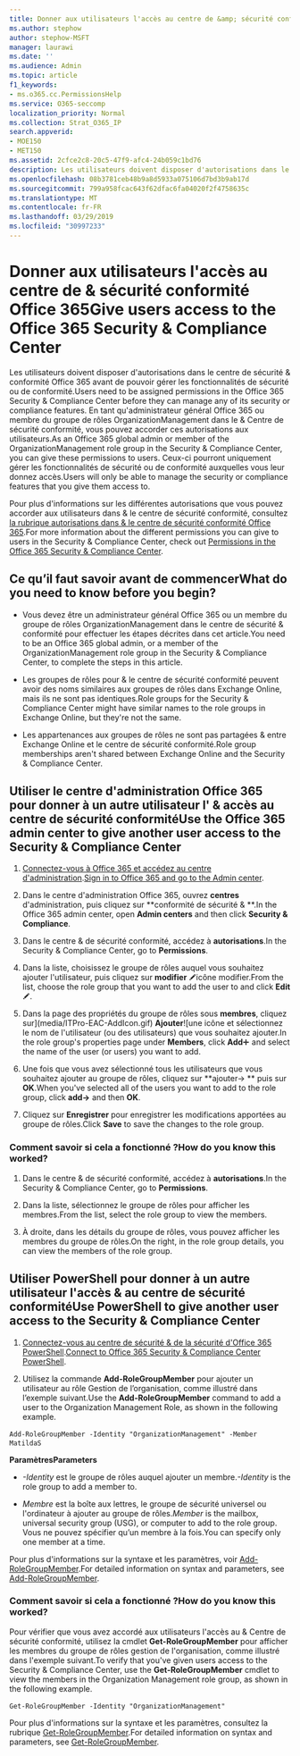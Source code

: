 ```yaml
---
title: Donner aux utilisateurs l'accès au centre de &amp; sécurité conformité Office 365
ms.author: stephow
author: stephow-MSFT
manager: laurawi
ms.date: ''
ms.audience: Admin
ms.topic: article
f1_keywords:
- ms.o365.cc.PermissionsHelp
ms.service: O365-seccomp
localization_priority: Normal
ms.collection: Strat_O365_IP
search.appverid:
- MOE150
- MET150
ms.assetid: 2cfce2c8-20c5-47f9-afc4-24b059c1bd76
description: Les utilisateurs doivent disposer d'autorisations dans le centre de sécurité &amp; conformité Office 365 avant de pouvoir gérer les fonctionnalités de sécurité ou de conformité.
ms.openlocfilehash: 08b3781ceb48b9a8d5933a075106d7bd3b9ab17d
ms.sourcegitcommit: 799a958fcac643f62dfac6fa04020f2f4758635c
ms.translationtype: MT
ms.contentlocale: fr-FR
ms.lasthandoff: 03/29/2019
ms.locfileid: "30997233"
---
```

# <a name="give-users-access-to-the-office-365-security-amp-compliance-center"></a><span data-ttu-id="f6c5b-103">Donner aux utilisateurs l'accès au centre de &amp; sécurité conformité Office 365</span><span class="sxs-lookup"><span data-stu-id="f6c5b-103">Give users access to the Office 365 Security &amp; Compliance Center</span></span>

<span data-ttu-id="f6c5b-104">Les utilisateurs doivent disposer d'autorisations dans le centre de sécurité &amp; conformité Office 365 avant de pouvoir gérer les fonctionnalités de sécurité ou de conformité.</span><span class="sxs-lookup"><span data-stu-id="f6c5b-104">Users need to be assigned permissions in the Office 365 Security &amp; Compliance Center before they can manage any of its security or compliance features.</span></span> <span data-ttu-id="f6c5b-105">En tant qu'administrateur général Office 365 ou membre du groupe de rôles OrganizationManagement dans le &amp; Centre de sécurité conformité, vous pouvez accorder ces autorisations aux utilisateurs.</span><span class="sxs-lookup"><span data-stu-id="f6c5b-105">As an Office 365 global admin or member of the OrganizationManagement role group in the Security &amp; Compliance Center, you can give these permissions to users.</span></span> <span data-ttu-id="f6c5b-106">Ceux-ci pourront uniquement gérer les fonctionnalités de sécurité ou de conformité auxquelles vous leur donnez accès.</span><span class="sxs-lookup"><span data-stu-id="f6c5b-106">Users will only be able to manage the security or compliance features that you give them access to.</span></span> 
  
<span data-ttu-id="f6c5b-107">Pour plus d'informations sur les différentes autorisations que vous pouvez accorder aux utilisateurs dans &amp; le centre de sécurité conformité, consultez [la rubrique autorisations dans &amp; le centre de sécurité conformité Office 365](permissions-in-the-security-and-compliance-center.md).</span><span class="sxs-lookup"><span data-stu-id="f6c5b-107">For more information about the different permissions you can give to users in the Security &amp; Compliance Center, check out [Permissions in the Office 365 Security &amp; Compliance Center](permissions-in-the-security-and-compliance-center.md).</span></span>
  
## <a name="what-do-you-need-to-know-before-you-begin"></a><span data-ttu-id="f6c5b-108">Ce qu’il faut savoir avant de commencer</span><span class="sxs-lookup"><span data-stu-id="f6c5b-108">What do you need to know before you begin?</span></span>

- <span data-ttu-id="f6c5b-109">Vous devez être un administrateur général Office 365 ou un membre du groupe de rôles OrganizationManagement dans le centre de sécurité &amp; conformité pour effectuer les étapes décrites dans cet article.</span><span class="sxs-lookup"><span data-stu-id="f6c5b-109">You need to be an Office 365 global admin, or a member of the OrganizationManagement role group in the Security &amp; Compliance Center, to complete the steps in this article.</span></span>
    
- <span data-ttu-id="f6c5b-110">Les groupes de rôles pour &amp; le centre de sécurité conformité peuvent avoir des noms similaires aux groupes de rôles dans Exchange Online, mais ils ne sont pas identiques.</span><span class="sxs-lookup"><span data-stu-id="f6c5b-110">Role groups for the Security &amp; Compliance Center might have similar names to the role groups in Exchange Online, but they're not the same.</span></span> 
    
- <span data-ttu-id="f6c5b-111">Les appartenances aux groupes de rôles ne sont pas partagées &amp; entre Exchange Online et le centre de sécurité conformité.</span><span class="sxs-lookup"><span data-stu-id="f6c5b-111">Role group memberships aren't shared between Exchange Online and the Security &amp; Compliance Center.</span></span>
    
## <a name="use-the-office-365-admin-center-to-give-another-user-access-to-the-security-amp-compliance-center"></a><span data-ttu-id="f6c5b-112">Utiliser le centre d'administration Office 365 pour donner à un autre utilisateur l' &amp; accès au centre de sécurité conformité</span><span class="sxs-lookup"><span data-stu-id="f6c5b-112">Use the Office 365 admin center to give another user access to the Security &amp; Compliance Center</span></span>

1. <span data-ttu-id="f6c5b-113">[Connectez-vous à Office 365 et accédez au centre d'administration](https://go.microsoft.com/fwlink/p/?LinkId=525275).</span><span class="sxs-lookup"><span data-stu-id="f6c5b-113">[Sign in to Office 365 and go to the Admin center](https://go.microsoft.com/fwlink/p/?LinkId=525275).</span></span>
    
2. <span data-ttu-id="f6c5b-114">Dans le centre d'administration Office 365, ouvrez **centres** d'administration, puis cliquez sur \*\*conformité de sécurité &amp; \*\*.</span><span class="sxs-lookup"><span data-stu-id="f6c5b-114">In the Office 365 admin center, open **Admin centers** and then click **Security &amp; Compliance**.</span></span> 
    
3. <span data-ttu-id="f6c5b-115">Dans le centre &amp; de sécurité conformité, accédez à **autorisations**.</span><span class="sxs-lookup"><span data-stu-id="f6c5b-115">In the Security &amp; Compliance Center, go to **Permissions**.</span></span>
    
4. <span data-ttu-id="f6c5b-116">Dans la liste, choisissez le groupe de rôles auquel vous souhaitez ajouter l'utilisateur, puis cliquez sur **modifier** ![l'](media/O365_MDM_CreatePolicy_EditIcon.gif)icône modifier.</span><span class="sxs-lookup"><span data-stu-id="f6c5b-116">From the list, choose the role group that you want to add the user to and click **Edit** ![Edit icon](media/O365_MDM_CreatePolicy_EditIcon.gif).</span></span>
    
5. <span data-ttu-id="f6c5b-117">Dans la page des propriétés du groupe de rôles sous **membres**, cliquez sur](media/ITPro-EAC-AddIcon.gif) **Ajouter**![une icône et sélectionnez le nom de l'utilisateur (ou des utilisateurs) que vous souhaitez ajouter.</span><span class="sxs-lookup"><span data-stu-id="f6c5b-117">In the role group's properties page under **Members**, click **Add**![Add Icon](media/ITPro-EAC-AddIcon.gif) and select the name of the user (or users) you want to add.</span></span> 
    
6. <span data-ttu-id="f6c5b-118">Une fois que vous avez sélectionné tous les utilisateurs que vous souhaitez ajouter au groupe de rôles, cliquez sur \*\*ajouter-\> \*\* puis sur **OK**.</span><span class="sxs-lookup"><span data-stu-id="f6c5b-118">When you've selected all of the users you want to add to the role group, click **add-\>** and then **OK**.</span></span>
    
7. <span data-ttu-id="f6c5b-119">Cliquez sur **Enregistrer** pour enregistrer les modifications apportées au groupe de rôles.</span><span class="sxs-lookup"><span data-stu-id="f6c5b-119">Click **Save** to save the changes to the role group.</span></span> 
    
### <a name="how-do-you-know-this-worked"></a><span data-ttu-id="f6c5b-120">Comment savoir si cela a fonctionné ?</span><span class="sxs-lookup"><span data-stu-id="f6c5b-120">How do you know this worked?</span></span>

1. <span data-ttu-id="f6c5b-121">Dans le centre &amp; de sécurité conformité, accédez à **autorisations**.</span><span class="sxs-lookup"><span data-stu-id="f6c5b-121">In the Security &amp; Compliance Center, go to **Permissions**.</span></span>
    
2. <span data-ttu-id="f6c5b-122">Dans la liste, sélectionnez le groupe de rôles pour afficher les membres.</span><span class="sxs-lookup"><span data-stu-id="f6c5b-122">From the list, select the role group to view the members.</span></span>
    
3. <span data-ttu-id="f6c5b-123">À droite, dans les détails du groupe de rôles, vous pouvez afficher les membres du groupe de rôles.</span><span class="sxs-lookup"><span data-stu-id="f6c5b-123">On the right, in the role group details, you can view the members of the role group.</span></span>
    
## <a name="use-powershell-to-give-another-user-access-to-the-security-amp-compliance-center"></a><span data-ttu-id="f6c5b-124">Utiliser PowerShell pour donner à un autre utilisateur l'accès &amp; au centre de sécurité conformité</span><span class="sxs-lookup"><span data-stu-id="f6c5b-124">Use PowerShell to give another user access to the Security &amp; Compliance Center</span></span>

1. <span data-ttu-id="f6c5b-125">[Connectez-vous au centre de sécurité & de la sécurité d'Office 365 PowerShell](https://docs.microsoft.com/en-us/powershell/exchange/office-365-scc/connect-to-scc-powershell/connect-to-scc-powershell?view=exchange-ps).</span><span class="sxs-lookup"><span data-stu-id="f6c5b-125">[Connect to Office 365 Security & Compliance Center PowerShell](https://docs.microsoft.com/en-us/powershell/exchange/office-365-scc/connect-to-scc-powershell/connect-to-scc-powershell?view=exchange-ps).</span></span>
    
2. <span data-ttu-id="f6c5b-126">Utilisez la commande **Add-RoleGroupMember** pour ajouter un utilisateur au rôle Gestion de l’organisation, comme illustré dans l’exemple suivant.</span><span class="sxs-lookup"><span data-stu-id="f6c5b-126">Use the **Add-RoleGroupMember** command to add a user to the Organization Management Role, as shown in the following example.</span></span> 
    
  ```
  Add-RoleGroupMember -Identity "OrganizationManagement" -Member MatildaS
  
  ```

 <span data-ttu-id="f6c5b-127">**Paramètres**</span><span class="sxs-lookup"><span data-stu-id="f6c5b-127">**Parameters**</span></span>
  
- <span data-ttu-id="f6c5b-128">_-Identity_ est le groupe de rôles auquel ajouter un membre.</span><span class="sxs-lookup"><span data-stu-id="f6c5b-128">_-Identity_ is the role group to add a member to.</span></span> 
    
- <span data-ttu-id="f6c5b-129">_Membre_ est la boîte aux lettres, le groupe de sécurité universel ou l'ordinateur à ajouter au groupe de rôles.</span><span class="sxs-lookup"><span data-stu-id="f6c5b-129">_Member_ is the mailbox, universal security group (USG), or computer to add to the role group.</span></span> <span data-ttu-id="f6c5b-130">Vous ne pouvez spécifier qu’un membre à la fois.</span><span class="sxs-lookup"><span data-stu-id="f6c5b-130">You can specify only one member at a time.</span></span> 
    
<span data-ttu-id="f6c5b-131">Pour plus d'informations sur la syntaxe et les paramètres, voir [Add-RoleGroupMember](https://go.microsoft.com/fwlink/p/?LinkId=510859).</span><span class="sxs-lookup"><span data-stu-id="f6c5b-131">For detailed information on syntax and parameters, see [Add-RoleGroupMember](https://go.microsoft.com/fwlink/p/?LinkId=510859).</span></span>
  
### <a name="how-do-you-know-this-worked"></a><span data-ttu-id="f6c5b-132">Comment savoir si cela a fonctionné ?</span><span class="sxs-lookup"><span data-stu-id="f6c5b-132">How do you know this worked?</span></span>

<span data-ttu-id="f6c5b-133">Pour vérifier que vous avez accordé aux utilisateurs l'accès au &amp; Centre de sécurité conformité, utilisez la cmdlet **Get-RoleGroupMember** pour afficher les membres du groupe de rôles gestion de l'organisation, comme illustré dans l'exemple suivant.</span><span class="sxs-lookup"><span data-stu-id="f6c5b-133">To verify that you've given users access to the Security &amp; Compliance Center, use the **Get-RoleGroupMember** cmdlet to view the members in the Organization Management role group, as shown in the following example.</span></span> 
  
```
Get-RoleGroupMember -Identity "OrganizationManagement"

```

<span data-ttu-id="f6c5b-134">Pour plus d'informations sur la syntaxe et les paramètres, consultez la rubrique [Get-RoleGroupMember](https://go.microsoft.com/fwlink/p/?LinkId=510860).</span><span class="sxs-lookup"><span data-stu-id="f6c5b-134">For detailed information on syntax and parameters, see [Get-RoleGroupMember](https://go.microsoft.com/fwlink/p/?LinkId=510860).</span></span>
  

